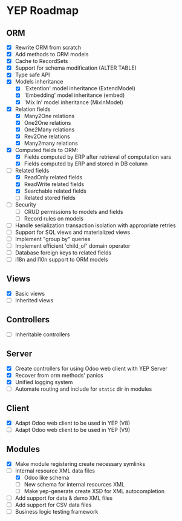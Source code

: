 YEP Roadmap
===========

ORM
---
- [X] Rewrite ORM from scratch
- [X] Add methods to ORM models
- [X] Cache to RecordSets
- [X] Support for schema modification (ALTER TABLE)
- [X] Type safe API
- [X] Models inheritance
    - [X] 'Extention' model inheritance (ExtendModel)
    - [X] 'Embedding' model inheritance (embed)
    - [X] 'Mix In' model inheritance (MixInModel)
- [X] Relation fields
    - [X] Many2One relations
    - [X] One2One relations
    - [X] One2Many relations
    - [X] Rev2One relations
    - [X] Many2many relations
- [X] Computed fields to ORM:
    - [X] Fields computed by ERP after retrieval of computation vars
    - [X] Fields computed by ERP and stored in DB column
- [ ] Related fields
    - [X] ReadOnly related fields
    - [X] ReadWrite related fields
    - [X] Searchable related fields
    - [ ] Related stored fields
- [ ] Security
    - [ ] CRUD permissions to models and fields
    - [ ] Record rules on models
- [ ] Handle serialization transaction isolation with appropriate retries
- [ ] Support for SQL views and materialized views
- [ ] Implement "group by" queries
- [ ] Implement efficient 'child_of' domain operator
- [ ] Database foreign keys to related fields
- [ ] i18n and l10n support to ORM models

Views
-----
- [X] Basic views
- [ ] Inherited views

Controllers
-----------
- [ ] Inheritable controllers

Server
------
- [X] Create controllers for using Odoo web client with YEP Server
- [X] Recover from orm methods' panics
- [X] Unified logging system
- [ ] Automate routing and include for `static` dir in modules

Client
------
- [X] Adapt Odoo web client to be used in YEP (V8)
- [ ] Adapt Odoo web client to be used in YEP (V9)

Modules
-------
- [X] Make module registering create necessary symlinks
- [ ] Internal resource XML data files
    - [X] Odoo like schema
    - [ ] New schema for internal resources XML
    - [ ] Make yep-generate create XSD for XML autocompletion
- [ ] Add support for data & demo XML files
- [ ] Add support for CSV data files
- [ ] Business logic testing framework

